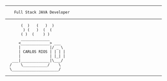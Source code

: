    ------------------------------------------------
        Full Stack JAVA Developer
   ------------------------------------------------
           (  )   (   )  )
            ) (   )  (  (
           ( )  (    ) )
           _____________
          <_____________> ___
          |             |/ _ \
          | CARLOS RIOS | | | |
          |             | |_| |
       ___|_____________|\___/  
      /    \___________/    \
      \_____________________/
------------------------------------------------

